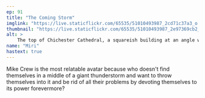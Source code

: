```yaml
---
ep: 91
title: "The Coming Storm"
imglink: "https://live.staticflickr.com/65535/51010493987_2cd71c37a3_o.jpg"
thumbnail: "https://live.staticflickr.com/65535/51010493987_2e97369cb2_q.jpg"
alt: >
    The top of Chichester Cathedral, a squareish building at an angle with its topmost corner tower in the center of the picture. A lightning bolt cracks down to hit it, while smaller bolts break from that central one to fill more of the skyline, which is purple with stormclouds.
name: "Miri"
hastext: true
---
```

Mike Crew is the most relatable avatar because who doesn't find themselves in a middle of a giant thunderstorm and want to throw themselves into it and be rid of all their problems by devoting themselves to its power forevermore?